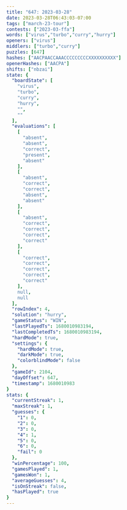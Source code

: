 ```yaml
---
title: "647: 2023-03-28"
date: 2023-03-28T06:43:03-07:00
tags: ["march-23-tour"]
contests: ["2023-03-ffa"]
words: ["virus","turbo","curry","hurry"]
openers: ["virus"]
middlers: ["turbo","curry"]
puzzles: [647]
hashes: ["AACPAACCAAACCCCCCCCCXXXXXXXXXX"]
openerHashes: ["AACPA"]
shifts: ["nbzai"]
state: {
  "boardState": [
    "virus",
    "turbo",
    "curry",
    "hurry",
    "",
    ""
  ],
  "evaluations": [
    [
      "absent",
      "absent",
      "correct",
      "present",
      "absent"
    ],
    [
      "absent",
      "correct",
      "correct",
      "absent",
      "absent"
    ],
    [
      "absent",
      "correct",
      "correct",
      "correct",
      "correct"
    ],
    [
      "correct",
      "correct",
      "correct",
      "correct",
      "correct"
    ],
    null,
    null
  ],
  "rowIndex": 4,
  "solution": "hurry",
  "gameStatus": "WIN",
  "lastPlayedTs": 1680010983194,
  "lastCompletedTs": 1680010983194,
  "hardMode": true,
  "settings": {
    "hardMode": true,
    "darkMode": true,
    "colorblindMode": false
  },
  "gameId": 2104,
  "dayOffset": 647,
  "timestamp": 1680010983
}
stats: {
  "currentStreak": 1,
  "maxStreak": 1,
  "guesses": {
    "1": 0,
    "2": 0,
    "3": 0,
    "4": 1,
    "5": 0,
    "6": 0,
    "fail": 0
  },
  "winPercentage": 100,
  "gamesPlayed": 1,
  "gamesWon": 1,
  "averageGuesses": 4,
  "isOnStreak": false,
  "hasPlayed": true
}
---
```

<!-- more -->
